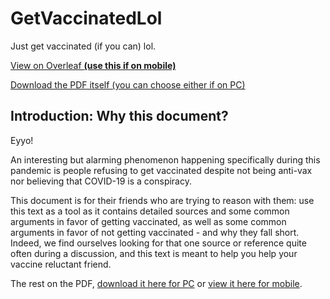 # GetVaccinatedLol
Just get vaccinated (if you can) lol.

[View on Overleaf **(use this if on mobile)**](https://www.overleaf.com/read/nhcntkqhchwr)

[Download the PDF itself (you can choose either if on PC)](https://github.com/Dicedead/GetVaccinatedLol/raw/main/getVaccinated.pdf) 

## Introduction: Why this document?
 
Eyyo! 

An interesting but alarming phenomenon happening specifically during this pandemic is people refusing to get vaccinated despite not being anti-vax nor believing that COVID-19 is a conspiracy. 

This document is for their friends who are trying to reason with them: use this text as a tool as it contains detailed sources and some common arguments in favor of getting vaccinated, as well as some common arguments in favor of not getting vaccinated - and why they fall short. Indeed, we find ourselves looking for that one source or reference quite often during a discussion, and this text is meant to help you help your vaccine reluctant friend. 

The rest on the PDF, [download it here for PC](https://github.com/Dicedead/GetVaccinatedLol/raw/main/getVaccinated.pdf) or [view it here for mobile](https://www.overleaf.com/read/nhcntkqhchwr).
